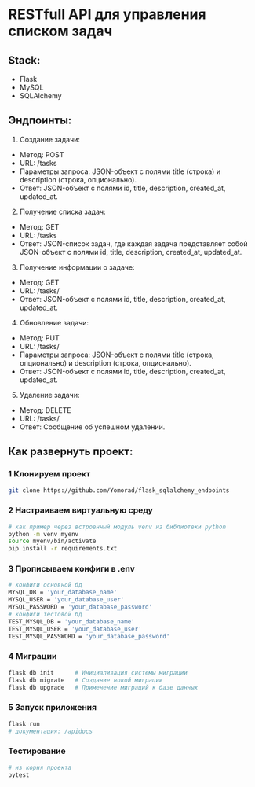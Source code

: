 # RESTfull API для управления списком задач

## Stack:
- Flask
- MySQL
- SQLAlchemy

## Эндпоинты:

1. Создание задачи:
- Метод: POST
- URL: /tasks
- Параметры запроса: JSON-объект с полями title (строка) и description (строка, опционально).
- Ответ: JSON-объект с полями id, title, description, created_at, updated_at.

2. Получение списка задач:
- Метод: GET
- URL: /tasks
- Ответ: JSON-список задач, где каждая задача представляет собой JSON-объект с полями id, title, description, created_at, updated_at.

3. Получение информации о задаче:
- Метод: GET
- URL: /tasks/<id>
- Ответ: JSON-объект с полями id, title, description, created_at, updated_at.

4. Обновление задачи:
- Метод: PUT
- URL: /tasks/<id>
- Параметры запроса: JSON-объект с полями title (строка, опционально) и description (строка, опционально).
- Ответ: JSON-объект с полями id, title, description, created_at, updated_at.

5. Удаление задачи:
- Метод: DELETE
- URL: /tasks/<id>
- Ответ: Сообщение об успешном удалении.

## Как развернуть проект:
### 1 Клонируем проект

```bash
git clone https://github.com/Yomorad/flask_sqlalchemy_endpoints
```

### 2 Настраиваем виртуальную среду
```bash
# как пример через встроенный модуль venv из библиотеки python
python -m venv myenv
source myenv/bin/activate
pip install -r requirements.txt
```

### 3 Прописываем конфиги в .env
```bash
# конфиги основной бд
MYSQL_DB = 'your_database_name'
MYSQL_USER = 'your_database_user'
MYSQL_PASSWORD = 'your_database_password'
# конфиги тестовой бд
TEST_MYSQL_DB = 'your_database_name'
TEST_MYSQL_USER = 'your_database_user'
TEST_MYSQL_PASSWORD = 'your_database_password'
```

### 4 Миграции
```bash
flask db init      # Инициализация системы миграции
flask db migrate   # Создание новой миграции
flask db upgrade   # Применение миграций к базе данных
```

### 5 Запуск приложения
```bash
flask run
# документация: /apidocs
```

### Тестирование

```bash
# из корня проекта
pytest
```